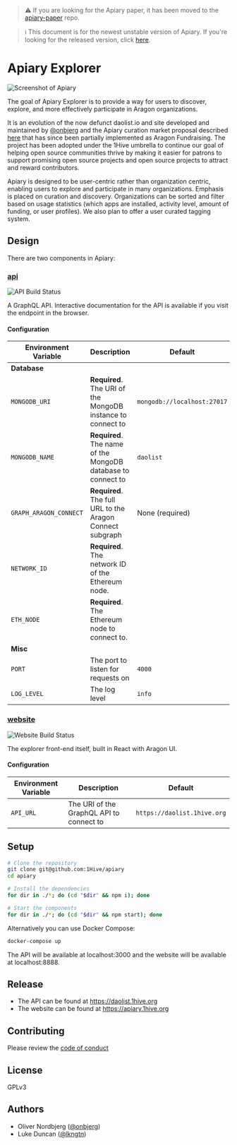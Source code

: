 > ⚠️ If you are looking for the Apiary paper, it has been moved to the [apiary-paper](https://github.com/1hive/apiary-paper) repo.

> ℹ️ This document is for the newest unstable version of Apiary. If you're looking for the released version, click [here](https://github.com/1Hive/apiary/releases/latest).

# Apiary Explorer

![Screenshot of Apiary](.github/screenshot.png)

The goal of Apiary Explorer is to provide a way for users to discover, explore, and more effectively participate in Aragon organizations.

It is an evolution of the now defunct daolist.io and site developed and maintained by [@onbjerg](https://github.com/onbjerg) and the Apiary curation market proposal described [here](https://github.com/1hive/apiary-paper) that has since been partially implemented as Aragon Fundraising. The project has been adopted under the 1Hive umbrella to continue our goal of helping open source communities thrive by making it easier for patrons to support promising open source projects and open source projects to attract and reward contributors.

Apiary is designed to be user-centric rather than organization centric, enabling users to explore and participate in many organizations. Emphasis is placed on curation and discovery. Organizations can be sorted and filter based on usage statistics (which apps are installed, activity level, amount of funding, or user profiles). We also plan to offer a user curated tagging system.

## Design

There are two components in Apiary:

### [api](/api)

![API Build Status](https://github.com/1Hive/apiary/workflows/API%20CI/badge.svg)

A GraphQL API. Interactive documentation for the API is available if you visit the endpoint in the browser.

#### Configuration

| Environment Variable   | Description                                                  | Default                     |
| ---------------------- | ------------------------------------------------------------ | --------------------------- |
| **Database**           |                                                              |                             |
| `MONGODB_URI`          | **Required**. The URI of the MongoDB instance to connect to  | `mongodb://localhost:27017` |
| `MONGODB_NAME`         | **Required**. The name of the MongoDB database to connect to | `daolist`                   |
| `GRAPH_ARAGON_CONNECT` | **Required**. The full URL to the Aragon Connect subgraph    | None (required)             |
| `NETWORK_ID`           | **Required**. The network ID of the Ethereum node.           |                             |
| `ETH_NODE`             | **Required**. The Ethereum node to connect to.               |                             |
| **Misc**               |                                                              |                             |
| `PORT`                 | The port to listen for requests on                           | `4000`                      |
| `LOG_LEVEL`            | The log level                                                | `info`                      |

### [website](/website)

![Website Build Status](https://github.com/1Hive/apiary/workflows/Website%20CI/badge.svg)

The explorer front-end itself, built in React with Aragon UI.

#### Configuration

| Environment Variable | Description                                                 | Default                     |
| -------------------- | ----------------------------------------------------------- | --------------------------- |
| `API_URL`            | The URI of the GraphQL API to connect to                    | `https://daolist.1hive.org` |

## Setup

```bash
# Clone the repository
git clone git@github.com:1Hive/apiary
cd apiary

# Install the dependencies
for dir in ./*; do (cd "$dir" && npm i); done

# Start the components
for dir in ./*; do (cd "$dir" && npm start); done
```

Alternatively you can use Docker Compose:

```sh
docker-compose up
```

The API will be available at localhost:3000 and the website will be available at localhost:8888.

## Release

- The API can be found at https://daolist.1hive.org
- The website can be found at https://apiary.1hive.org

## Contributing

Please review the [code of conduct](./.github/CODE_OF_CONDUCT.md)

## License

GPLv3

## Authors

- Oliver Nordbjerg ([@onbjerg](https://github.com/onbjerg))
- Luke Duncan ([@lkngtn](https://github.com/lkngtn))
